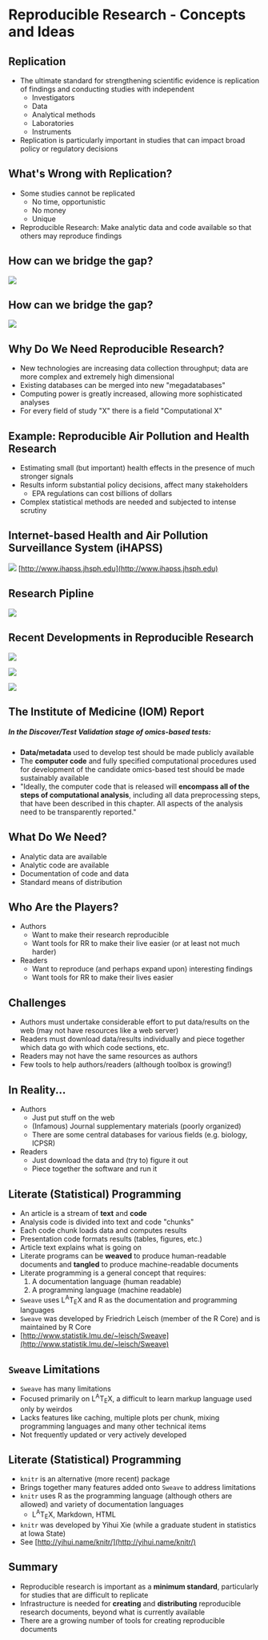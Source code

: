 # Reproducible Research - Concepts and Ideas
## Replication
- The ultimate standard for strengthening scientific evidence is replication of findings and conducting studies with independent
	- Investigators
	- Data
	- Analytical methods
	- Laboratories
	- Instruments
- Replication is particularly important in studies that can impact broad policy or regulatory decisions

## What's Wrong with Replication?
- Some studies cannot be replicated
	- No time, opportunistic
	- No money
	- Unique
- Reproducible Research: Make analytic data and code available so that others may reproduce findings

## How can we bridge the gap?
![](aslfkjaslkjdfa.JPG)

## How can we bridge the gap?
![](asfasfsdaf.JPG)

## Why Do We Need Reproducible Research?
- New technologies are increasing data collection throughput; data are more complex and extremely high dimensional
- Existing databases can be merged into new "megadatabases"
- Computing power is greatly increased, allowing more sophisticated analyses
- For every field of study "X" there is a field "Computational X"

## Example: Reproducible Air Pollution and Health Research
- Estimating small (but important) health effects in the presence of much stronger signals
- Results inform substantial policy decisions, affect many stakeholders
	- EPA regulations can cost billions of dollars
- Complex statistical methods are needed and subjected to intense scrutiny

## Internet-based Health and Air Pollution Surveillance System (iHAPSS)
![](asfasgsdffgedfg.JPG)
[http://www.ihapss.jhsph.edu](http://www.ihapss.jhsph.edu)

## Research Pipline
![](uihuihbkjn.JPG)

## Recent Developments in Reproducible Research
![](etgnmlknm.JPG)

![](dgkjadnhfasjlkfj.JPG)

![](bbbbbb.JPG)

## The Institute of Medicine (IOM) Report
##### In the Discover/Test Validation stage of omics-based tests:
- **Data/metadata** used to develop test should be made publicly available
- The **computer code** and fully specified computational procedures used for development of the candidate omics-based test should be made sustainably available
- "Ideally, the computer code that is released will **encompass all of the steps of computational analysis**, including all data preprocessing steps, that have been described in this chapter. All aspects of the analysis need to be transparently reported."

## What Do We Need? 
- Analytic data are available
- Analytic code are available
- Documentation of code and data
- Standard means of distribution

## Who Are the Players?
- Authors
	- Want to make their research reproducible
	- Want tools for RR to make their live easier (or at least not much harder)
- Readers
	- Want to reproduce (and perhaps expand upon) interesting findings
	- Want tools for RR to make their lives easier

## Challenges
- Authors must undertake considerable effort to put data/results on the web (may not have resources like a web server)
- Readers must download data/results individually and piece together which data go with which code sections, etc.
- Readers may not have the same resources as authors
- Few tools to help authors/readers (although toolbox is growing!)

## In Reality...
- Authors
	- Just put stuff on the web
	- (Infamous) Journal supplementary materials (poorly organized)
	- There are some central databases for various fields (e.g. biology, ICPSR)
- Readers
	- Just download the data and (try to) figure it out
	- Piece together the software and run it

## Literate (Statistical) Programming
- An article is a stream of **text** and **code**
- Analysis code is divided into text and code "chunks"
- Each code chunk loads data and computes results
- Presentation code formats results (tables, figures, etc.)
- Article text explains what is going on
- Literate programs can be **weaved** to produce human-readable documents and **tangled** to produce machine-readable documents
- Literate programming is a general concept that requires:
	1. A documentation language (human readable)
	2. A programming language (machine readable)
- `Sweave` uses L<sup>A</sup>T<sub>E</sub>X and R as the documentation and programming languages
- `Sweave` was developed by Friedrich Leisch (member of the R Core) and is maintained by R Core
- [http://www.statistik.lmu.de/~leisch/Sweave](http://www.statistik.lmu.de/~leisch/Sweave)

## `Sweave` Limitations
- `Sweave` has many limitations
- Focused primarily on L<sup>A</sup>T<sub>E</sub>X, a difficult to learn markup language used only by weirdos
- Lacks features like caching, multiple plots per chunk, mixing programming languages and many other technical items
- Not frequently updated or very actively developed

## Literate (Statistical) Programming
- `knitr` is an alternative (more recent) package
- Brings together many features added onto `Sweave` to address limitations
- `knitr` uses R as the programming language (although others are allowed) and variety of documentation languages
	- L<sup>A</sup>T<sub>E</sub>X, Markdown, HTML
- `knitr` was developed by Yihui Xie (while a graduate student in statistics at Iowa State)
- See [http://yihui.name/knitr/](http://yihui.name/knitr/)

## Summary
- Reproducible research is important as a **minimum standard**, particularly for studies that are difficult to replicate
- Infrastructure is needed for **creating** and **distributing** reproducible research documents, beyond what is currently available
- There are a growing number of tools for creating reproducible documents